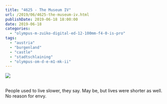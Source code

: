 ```yaml
---
title: "4625 - The Museum IV"
url: /2019/06/4625-the-museum-iv.html
publishDate: 2019-06-18 18:00:00
date: 2019-06-18
categories: 
  - "olympus-m-zuiko-digital-ed-12-100mm-f4-0-is-pro"
tags: 
  - "austria"
  - "burgenland"
  - "castle"
  - "stadtschlaining"
  - "olympus-om-d-e-m1-mk-ii"
---
```

<div class="container">
<div class="center"><a target="_blank" href="https://d25zfm9zpd7gm5.cloudfront.net/1200x1200/2018/20180402_115219_lr.jpg"><img class="webfeedsFeaturedVisual" src="https://d25zfm9zpd7gm5.cloudfront.net/0600x0600/2018/20180402_115219_lr.jpg" /></a></div>
</div>
<br />

People used to live slower, they say. May be, but lives were shorter
as well. No reason for envy.